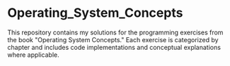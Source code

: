 # Operating_System_Concepts
This repository contains my solutions for the programming exercises from the book "Operating System Concepts." Each exercise is categorized by chapter and includes code implementations and conceptual explanations where applicable.
